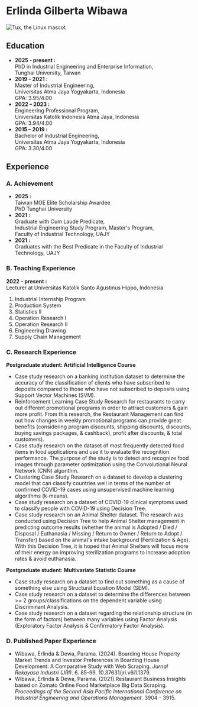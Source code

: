 # Erlinda Gilberta Wibawa
![Tux, the Linux mascot](https://en.m.wikipedia.org/wiki/File:Tux.png)

## Education
- __**2025 - present :**__ <br>
PhD in Industrial Engineering and Enterprise Information, <br>
Tunghai University, Taiwan
- **2019 – 2021 :** <br>
Master of Industrial Engineering, <br>
    Universitas Atma Jaya Yogyakarta, Indonesia <br>
    GPA: 3.95/4.00
- **2022 – 2023 :** <br>
Engineering Professional Program, <br>
    Universitas Katolik Indonesia Atma Jaya, Indonesia <br>
    GPA: 3.94/4.00
- **2015 – 2019 :** <br>
Bachelor of Industrial Engineering, <br>
    Universitas Atma Jaya Yogyakarta, Indonesia <br>
    GPA: 3.30/4.00

## Experience
### A. Achievement
- **2025 :** <br>
Taiwan MOE Elite Scholarship Awardee <br>
PhD Tunghai University
- **2021 :** <br>
Graduate with Cum Laude Predicate, <br>
Industrial Engineering Study Program, Master's Program, <br>
Faculty of Industrial Technology, UAJY
- **2021 :** <br>
Graduates with the Best Predicate in the Faculty  of Industrial Technology, UAJY

### B. Teaching Experience
**2022 – present :** <br>
Lecturer at Universitas Katolik Santo Agustinus Hippo, Indonesia
1. Industrial Internship Program
2. Production System
3. Statistics II 
4. Operation Research I
5. Operation Research II
6. Engineering Drawing
7. Supply Chain Management

### C. Research Experience
__Postgraduate student: Artificial Intelligence Course__
- Case study research on a banking institution dataset to determine the accuracy of the classification of clients who have subscribed to deposits compared to those who have not subscribed to deposits using Support Vector Machines (SVM).
- Reinforcement Learning Case Study Research for 
restaurants to carry out different promotional programs in order to attract customers & gain more profit. From this research, the Restaurant Management can find out how changes in weekly promotional programs can provide great benefits (considering program discounts, shipping discounts, discounts, buying savings packages, & cashback), profit after discounts, & total customers).
- Case study research on the dataset of most frequently detected food items in food applications and use it to evaluate the recognition performance. The purpose of the study is to detect and recognize food images through parameter optimization using the Convolutional Neural Network (CNN) algorithm.
- Clustering Case Study Research on a dataset to develop a clustering model that can classify countries well in terms of the number of confirmed COVID-19 cases using unsupervised machine learning algorithms (k-means).
- Case study research on a dataset of COVID-19 clinical symptoms used to classify people with COVID-19 using Decision Tree.
- Case study research on an Animal Shelter dataset. The research was conducted using Decision Tree to help Animal Shelter management in predicting outcome 
results (whether the animal is Adopted / Died / Disposal / Euthanasia / Missing / Return to Owner / Return to Adopt / Transfer) based on the animal's intake background (Fertilization & Age). With this Decision Tree, it is hoped that Animal Shelters will focus more of their energy on improving sterilization programs to increase adoption rates & avoid euthanasia.

__Postgraduate student: Multivariate Statistic Course__
- Case study research on a dataset to find out something as a cause of something else using Structural Equation Model (SEM).
- Case study research on a dataset to determine the 
differences between >= 2 groups/classifications on the dependent variable using Discriminant Analysis.
- Case study research on a dataset regarding the 
relationship structure (in the form of factors) between many variables using Factor Analysis (Exploratory Factor Analysis & Confirmatory Factor Analysis).

### D. Published Paper Experience
- Wibawa, Erlinda & Dewa, Parama. (2024). Boarding House Property Market Trends and Investor Preferences in Boarding House Development: A Comparative Study with Web Scraping. *Jurnal Rekayasa Industri (JRI)*. 6. 85-99. 10.37631/jri.v6i1.1379. 
- Wibawa, Erlinda & Dewa, Parama. (2021).Restaurant Business Insights based on Zomato Online Food Marketplace Big Data Scraping. *Proceedings of the Second Asia Pacific International Conference on Industrial Engineering and Operations Management*. 3904 - 3915.
